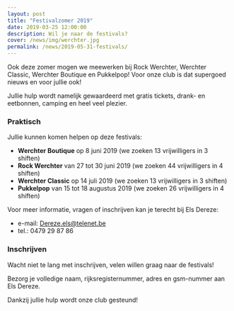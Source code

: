 ```yaml
---
layout: post
title: "Festivalzomer 2019"
date: 2019-03-25 12:00:00
description: Wil je naar de festivals?
cover: /news/img/werchter.jpg
permalink: /news/2019-05-31-festivals/
---
```


Ook deze zomer mogen we meewerken bij Rock Werchter, Werchter Classic, Werchter Boutique en Pukkelpop! Voor onze club is dat supergoed nieuws en voor jullie ook! 

Jullie hulp wordt namelijk gewaardeerd met gratis tickets, drank- en eetbonnen, camping en heel veel plezier.

### Praktisch

Jullie kunnen komen helpen op deze festivals:
  - **Werchter Boutique** op 8 juni 2019 (we zoeken 13 vrijwilligers in 3 shiften)
  - **Rock Werchter** van 27 tot 30 juni 2019 (we zoeken 44 vrijwilligers in 4 shiften)
  - **Werchter Classic** op 14 juli 2019 (we zoeken 13 vrijwilligers in 3 shiften)
  - **Pukkelpop** van 15 tot 18 augustus 2019 (we zoeken 26 vrijwilligers in 4 shiften)

Voor meer informatie, vragen of inschrijven kan je terecht bij Els Dereze:
- e-mail: [Dereze.els@telenet.be](mailto://Dereze.els@telenet.be)
- tel.: 0479 29 87 86

### Inschrijven

Wacht niet te lang met inschrijven, velen willen graag naar de festivals!

Bezorg je volledige naam, rijksregisternummer, adres en gsm-nummer aan Els Dereze.

Dankzij jullie hulp wordt onze club gesteund!
